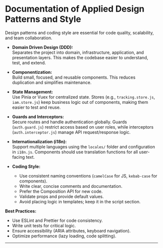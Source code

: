 # Documentation of Applied Design Patterns and Style

Design patterns and coding style are essential for code quality, scalability, and team collaboration.

- **Domain Driven Design (DDD):**  
  Separates the project into domain, infrastructure, application, and presentation layers. This makes the codebase easier to understand, test, and extend.

- **Componentization:**  
  Build small, focused, and reusable components. This reduces duplication and simplifies maintenance.

- **State Management:**  
  Use Pinia or Vuex for centralized state. Stores (e.g., `tracking.store.js`, `iam.store.js`) keep business logic out of components, making them easier to test and reuse.

- **Guards and Interceptors:**  
  Secure routes and handle authentication globally. Guards (`auth.guard.js`) restrict access based on user roles, while interceptors (`auth.interceptor.js`) manage API request/response logic.

- **Internationalization (i18n):**  
  Support multiple languages using the `locales/` folder and configuration in `i18n.js`. Components should use translation functions for all user-facing text.

- **Coding Style:**  
  - Use consistent naming conventions (`camelCase` for JS, `kebab-case` for components).
  - Write clear, concise comments and documentation.
  - Prefer the Composition API for new code.
  - Validate props and provide default values.
  - Avoid placing logic in templates; keep it in the script section.

**Best Practices:**  
- Use ESLint and Prettier for code consistency.
- Write unit tests for critical logic.
- Ensure accessibility (ARIA attributes, keyboard navigation).
- Optimize performance (lazy loading, code splitting).

---